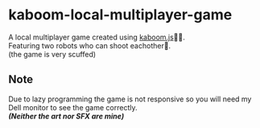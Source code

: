 # kaboom-local-multiplayer-game

A local multiplayer game created using [kaboom.js](https://kaboomjs.com/)🧨🧨.   
Featuring two robots who can shoot eachother🤖.   
(the game is very scuffed)

## Note
Due to lazy programming the game is not responsive so you will need my Dell monitor to see the game correctly.   
***(Neither the art nor SFX are mine)***
